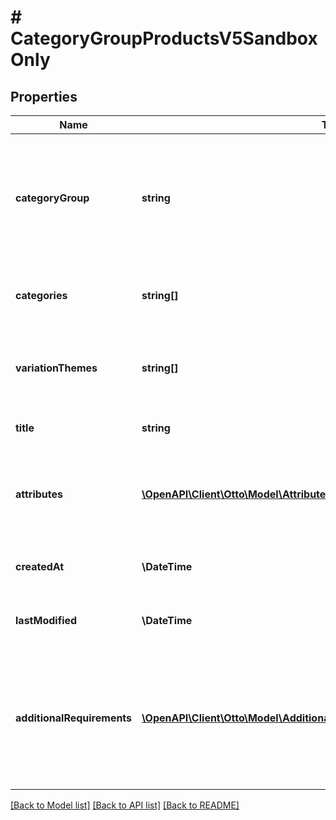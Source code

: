 # # CategoryGroupProductsV5SandboxOnly

## Properties

Name | Type | Description | Notes
------------ | ------------- | ------------- | -------------
**categoryGroup** | **string** | a category group defines a list of categories and the market place attributes for these categories. | [optional]
**categories** | **string[]** | the list of the categories for this category group. | [optional]
**variationThemes** | **string[]** | overview of all attributes that can be used to create variantions. | [optional]
**title** | **string** | shows how our product title is built | [optional]
**attributes** | [**\OpenAPI\Client\Otto\Model\AttributeDefinitionProductsV5SandboxOnly[]**](AttributeDefinitionProductsV5SandboxOnly.md) | list of the market place attributes for the categories of this group. | [optional]
**createdAt** | **\DateTime** | ISO8601 creation date of the category. | [optional]
**lastModified** | **\DateTime** | ISO8601 last modification date of the category. | [optional]
**additionalRequirements** | [**\OpenAPI\Client\Otto\Model\AdditionalRequirementProductsV5SandboxOnly[]**](AdditionalRequirementProductsV5SandboxOnly.md) | a list of general requirements for certain product attributes that apply to all categories in the category group | [optional]

[[Back to Model list]](../../README.md#models) [[Back to API list]](../../README.md#endpoints) [[Back to README]](../../README.md)
